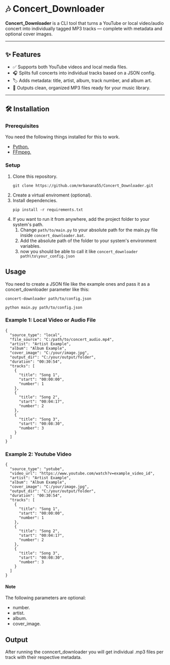 # 🎶 Concert_Downloader



**Concert_Downloader** is a CLI tool that turns a YouTube or local video/audio concert into individually tagged MP3 tracks — complete with metadata and optional cover images.

---

## ✨ Features

- ✅ Supports both YouTube videos and local media files.
- 🎧 Splits full concerts into individual tracks based on a JSON config.
- 🏷️ Adds metadata: title, artist, album, track number, and album art.
- 📁 Outputs clean, organized MP3 files ready for your music library.

---
## 🛠️ Installation

### Prerequisites
You need the following things installed for this to work.
* [Python.](https://www.python.org/)
* [FFmpeg.](https://www.gyan.dev/ffmpeg/builds/)
### Setup
1. Clone this repository.
   ```
   git clone https://github.com/mrbanana55/Concert_Downloader.git
   ```
2. Create a virtual enviroment (optional).
3. Install dependencies.
   ```
   pip install -r requirements.txt
   ```
5. If you want to run it from anywhere, add the project folder to your system's path.
    1. Change `path/to/main.py` to your absolute path for the main.py file inside `concert_downloader.bat`.
    2. Add the absolute path of the folder to your system's environment variables.
    3. now you should be able to call it like `concert_downloader path\to\your_config.json`
##  Usage
You need to create a JSON file like the example ones and pass it as a concert_downloader parameter like this:
```
concert-downloader path/to/config.json
```
```
python main.py path/to/config.json
```
### Example 1: Local Video or Audio File
```
{
  "source_type": "local",
  "file_source": "C:/path/to/concert_audio.mp4",
  "artist": "Artist Example",
  "album": "Album Example",
  "cover_image": "C:/your/image.jpg",
  "output_dir": "C:/your/output/folder",
  "duration": "00:30:54",
  "tracks": [
    {
      "title": "Song 1",
      "start": "00:00:00",
      "number": 1
    },
    {
      "title": "Song 2",
      "start": "00:04:17",
      "number": 2
    },
    {
      "title": "Song 3",
      "start": "00:08:30",
      "number": 3
    }
  ]
}

```
### Example 2: Youtube Video
```
{
  "source_type": "yotube",
  "video_url": "https://www.youtube.com/watch?v=example_video_id",
  "artist": "Artist Example",
  "album": "Album Example",
  "cover_image": "C:/your/image.jpg",
  "output_dir": "C:/your/output/folder",
  "duration": "00:30:54",
  "tracks": [
    {
      "title": "Song 1",
      "start": "00:00:00",
      "number": 1
    },
    {
      "title": "Song 2",
      "start": "00:04:17",
      "number": 2
    },
    {
      "title": "Song 3",
      "start": "00:08:30",
      "number": 3
    }
  ]
}
```
#### Note
The following parameters are optional:
  * number.
  * artist.
  * album.
  * cover_image.
## Output
After running the conncert_downloader you will get individual .mp3 files per track with their respective metadata.
